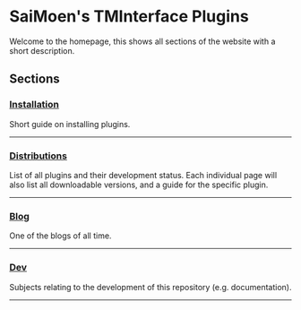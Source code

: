 # SaiMoen's TMInterface Plugins

Welcome to the homepage, this shows all sections of the website with a short description.

## Sections

### [Installation](installation)

Short guide on installing plugins.

---

### [Distributions](distributions)

List of all plugins and their development status.
Each individual page will also list all downloadable versions, and a guide for the specific plugin.

---

### [Blog](blog)

One of the blogs of all time.

---

### [Dev](dev)

Subjects relating to the development of this repository (e.g. documentation).

---
